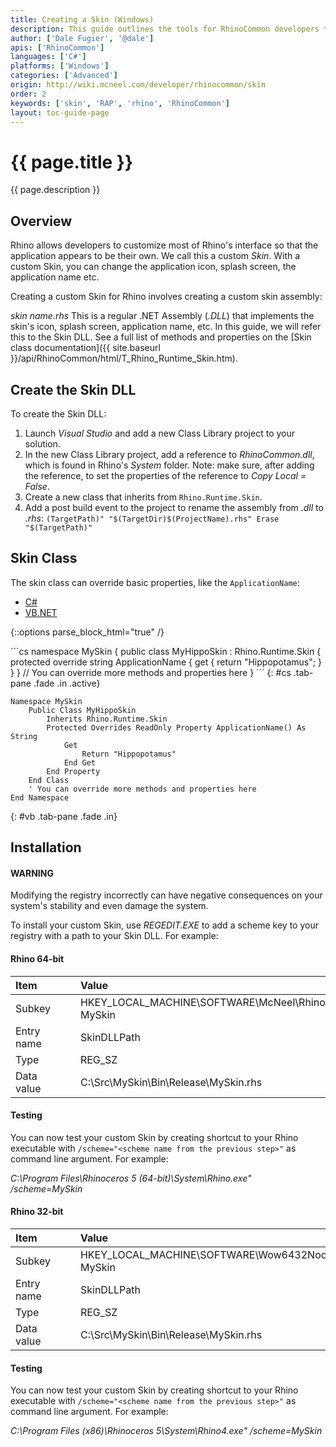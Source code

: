 ```yaml
---
title: Creating a Skin (Windows)
description: This guide outlines the tools for RhinoCommon developers to wrap their application around Rhino by creating custom Skin.  Custom skins are supported on Windows only.
author: ['Dale Fugier', '@dale']
apis: ['RhinoCommon']
languages: ['C#']
platforms: ['Windows']
categories: ['Advanced']
origin: http://wiki.mcneel.com/developer/rhinocommon/skin
order: 2
keywords: ['skin', 'RAP', 'rhino', 'RhinoCommon']
layout: toc-guide-page
---
```


# {{ page.title }}

{{ page.description }}

## Overview

Rhino allows developers to customize most of Rhino's interface so that the application appears to be their own.  We call this a custom *Skin*.  With a custom Skin, you can change the application icon, splash screen, the application name etc.

Creating a custom Skin for Rhino involves creating a custom skin assembly:

*skin name.rhs* This is a regular .NET Assembly (*.DLL*) that implements the skin's icon, splash screen, application name, etc.  In this guide, we will refer this to the Skin DLL. See a full list of methods and properties on the [Skin class documentation]({{ site.baseurl }}/api/RhinoCommon/html/T_Rhino_Runtime_Skin.htm).

## Create the Skin DLL

To create the Skin DLL:

1. Launch *Visual Studio* and add a new Class Library project to your solution.
1. In the new Class Library project, add a reference to *RhinoCommon.dll*, which is found in Rhino's *System* folder. Note: make sure, after adding the reference, to set the properties of the reference to *Copy Local = False*.
1. Create a new class that inherits from `Rhino.Runtime.Skin`.
1. Add a post build event to the project to rename the assembly from *.dll* to *.rhs*:
`(TargetPath)" "$(TargetDir)$(ProjectName).rhs" Erase "$(TargetPath)"`

## Skin Class

The skin class can override basic properties, like the `ApplicationName`:

<ul class="nav nav-pills">
  <li class="active"><a href="#cs" data-toggle="pill">C#</a></li>
  <li><a href="#vb" data-toggle="pill">VB.NET</a></li>
</ul>

{::options parse_block_html="true" /}
<div class="tab-content">
```cs
namespace MySkin
{
  public class MyHippoSkin : Rhino.Runtime.Skin
  {
    protected override string ApplicationName
    {
      get
      {
        return "Hippopotamus";
      }
    }
  }
  // You can override more methods and properties here
}
```
{: #cs .tab-pane .fade .in .active}

```vbnet
Namespace MySkin
    Public Class MyHippoSkin
        Inherits Rhino.Runtime.Skin
        Protected Overrides ReadOnly Property ApplicationName() As String
            Get
                Return "Hippopotamus"
            End Get
        End Property
    End Class
    ' You can override more methods and properties here
End Namespace
```
{: #vb .tab-pane .fade .in}

</div>

## Installation

<div class="bs-callout bs-callout-danger">
  <h4>WARNING</h4>
  <p>Modifying the registry incorrectly can have negative consequences on your system's stability and even damage the system.</p>
</div>

To install your custom Skin, use *REGEDIT.EXE* to add a scheme key to your registry with a path to your Skin DLL. For example:

#### Rhino 64-bit

| **Item** |    |    | **Value** |
|:--------|:----:|:----:|:--------|
| Subkey   |    |    | HKEY_LOCAL_MACHINE\SOFTWARE\McNeel\Rhinoceros\5.0x64\Scheme: MySkin   |
| Entry name   |    |    | SkinDLLPath   |
| Type   |    |    | REG_SZ   |
| Data value   |    |    | C:\Src\MySkin\Bin\Release\MySkin.rhs   |

#### Testing

You can now test your custom Skin by creating shortcut to your Rhino executable with `/scheme="<scheme name from the previous step>"` as command line argument.  For example:

*C:\Program Files\Rhinoceros 5 (64-bit)\System\Rhino.exe" /scheme=MySkin*

#### Rhino 32-bit

| **Item** |    |    | **Value** |
|:--------|:----:|:----:|:--------|
| Subkey   |    |    | HKEY_LOCAL_MACHINE\SOFTWARE\Wow6432Node\McNeel\Rhinoceros\5.0\Scheme: MySkin   |
| Entry name   |    |    | SkinDLLPath   |
| Type   |    |    | REG_SZ   |
| Data value   |    |    | C:\Src\MySkin\Bin\Release\MySkin.rhs   |

#### Testing

You can now test your custom Skin by creating shortcut to your Rhino executable with `/scheme="<scheme name from the previous step>"` as command line argument. For example:

*C:\Program Files (x86)\Rhinoceros 5\System\Rhino4.exe" /scheme=MySkin*
